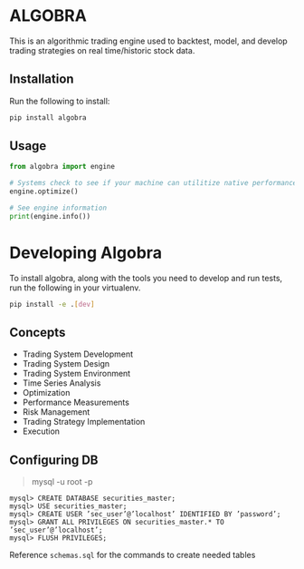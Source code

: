 # ALGOBRA

This is an algorithmic trading engine used to backtest, model, and develop trading strategies on real time/historic stock data.

## Installation
Run the following to install:
```python
pip install algobra
```

## Usage
```python
from algobra import engine

# Systems check to see if your machine can utilitize native performance improvements.
engine.optimize()

# See engine information
print(engine.info())
```

# Developing Algobra
To install algobra, along with the tools you need to develop and run tests, run the following in your virtualenv.

```bash
pip install -e .[dev]
```

## Concepts
- Trading System Development
- Trading System Design
- Trading System Environment
- Time Series Analysis
- Optimization
- Performance Measurements
- Risk Management
- Trading Strategy Implementation
- Execution

## Configuring DB

> mysql -u root -p

```
mysql> CREATE DATABASE securities_master;
mysql> USE securities_master;
mysql> CREATE USER ’sec_user’@’localhost’ IDENTIFIED BY ’password’;
mysql> GRANT ALL PRIVILEGES ON securities_master.* TO ’sec_user’@’localhost’;
mysql> FLUSH PRIVILEGES;
```

Reference `schemas.sql` for the commands to create needed tables